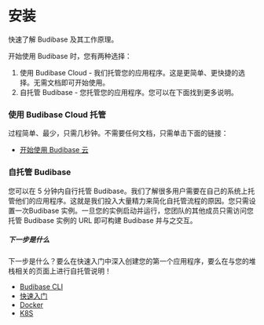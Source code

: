# 安装
快速了解 Budibase 及其工作原理。

开始使用 Budibase 时，您有两种选择：

1. 使用 Budibase Cloud - 我们托管您的应用程序。这是更简单、更快捷的选择。无需文档即可开始使用。
2. 自托管 Budibase - 您托管您的应用程序。您可以在下面找到更多说明。
### 使用 Budibase Cloud 托管
过程简单、最少，只需几秒钟。不需要任何文档，只需单击下面的链接：

+ [开始使用 Budibase 云](https://account.budibase.app/register)
### 自托管 Budibase
您可以在 5 分钟内自行托管 Budibase。我们了解很多用户需要在自己的系统上托管他们的应用程序。这就是我们投入大量精力来简化自托管流程的原因。您只需设置一次Budibase 实例。一旦您的实例启动并运行，您团队的其他成员只需访问您托管 Budibase 实例的 URL 即可构建 Budibase 并与之交互。

##### 下一步是什么
下一步是什么？要么在快速入门中深入创建您的第一个应用程序，要么在与您的堆栈相关的页面上进行自托管说明！

+ [Budibase CLI](/install/cli)
+ [快速入门](/quickstart/)
+ [Docker](/install/docker)
+ [K8S](/install/k8s)
